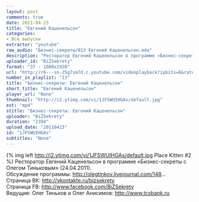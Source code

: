 ```yaml
---
layout: post
comments: true
date: 2011-04-23
title: "Евгений Каценельсон"
categories:
- Все выпуски
extractor: "youtube"
raw_audio: "Бизнес-секреты/013 Евгений Каценельсон.m4a"
description: "Ресторатор Евгений Каценельсон в программе «Бизнес-секреты с Олегом Тиньковым» (24.04.2011).\nОбсуждение программы: http://olegtinkov.livejournal.com/148...\nСтраница ВК: http://vkontakte.ru/bizsekrety\nСтраница FB: http://www.facebook.com/BiZSekrety\nВедущие: Олег Тиньков и Олег Анисимов: http://www.tcsbank.ru"
uploader_id: "BiZSekrety"
format: "37 - 1080x1920"
url: "http://r6---sn-25g7sm7d.c.youtube.com/videoplayback?ipbits=8&ratebypass=yes&expire=1362866887&sver=3&upn=XWOHEFrxqrI&source=youtube&itag=37&key=yt1&mt=1362843856&ip=92.255.182.31&mv=m&fexp=906377%2C900504%2C923119%2C916713%2C916626%2C920704%2C912806%2C902000%2C919512%2C929901%2C913605%2C925006%2C906938%2C931202%2C931401%2C908529%2C930803%2C920201%2C930101%2C930603%2C906834%2C926403&ms=au&newshard=yes&cp=U0hVR1hRVF9NUUNONV9QS1hJOk04RlpFTHJnS0l2&id=d49152594207180b&sparams=cp%2Cid%2Cip%2Cipbits%2Citag%2Cratebypass%2Csource%2Cupn%2Cexpire&signature=8FB516CC26E60DA1EF13A5D3C4321FAD14BD32B7.3AE985DC145C1A935B7BA65F43FC7D8D1EB6774C"
number_in_playlist: "13"
title: "Бизнес-секреты: Евгений Каценельсон"
short_title: "Евгений Каценельсон"
player_url: "None"
thumbnail: "http://i2.ytimg.com/vi/1JFSWUIHGAs/default.jpg"
ext: "mp4"
stitle: "Бизнес-секреты: Евгений Каценельсон"
uploader: "BiZSekrety"
duration: "2394"
upload_date: "20110423"
id: "1JFSWUIHGAs"
subtitles: "None"
---
```


{% img left http://i2.ytimg.com/vi/1JFSWUIHGAs/default.jpg Place Kitten #2 %}
Ресторатор Евгений Каценельсон в программе «Бизнес-секреты с Олегом Тиньковым» (24.04.2011).  
Обсуждение программы: http://olegtinkov.livejournal.com/148...  
Страница ВК: http://vkontakte.ru/bizsekrety  
Страница FB: http://www.facebook.com/BiZSekrety  
Ведущие: Олег Тиньков и Олег Анисимов: http://www.tcsbank.ru